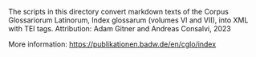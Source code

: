 The scripts in this directory convert markdown texts of the Corpus Glossariorum
Latinorum, Index glossarum (volumes VI and VII), into XML with TEI tags.
Attribution: Adam Gitner and Andreas Consalvi, 2023

More information: https://publikationen.badw.de/en/cglo/index
